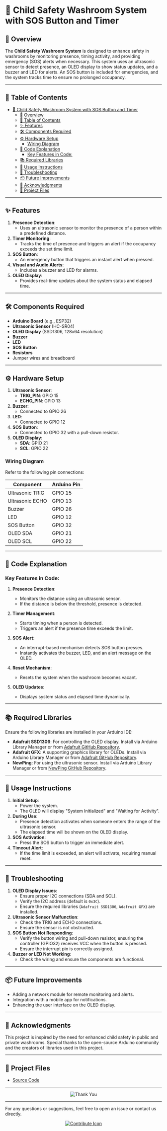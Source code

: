 # 🚸 Child Safety Washroom System with SOS Button and Timer

## 📖 Overview

The **Child Safety Washroom System** is designed to enhance safety in washrooms by monitoring presence, timing activity, and providing emergency (SOS) alerts when necessary. This system uses an ultrasonic sensor to detect presence, an OLED display to show status updates, and a buzzer and LED for alerts. An SOS button is included for emergencies, and the system tracks time to ensure no prolonged occupancy.

---

## 📝 Table of Contents

- [🚸 Child Safety Washroom System with SOS Button and Timer](#-child-safety-washroom-system-with-sos-button-and-timer)
  - [📖 Overview](#-overview)
  - [📝 Table of Contents](#-table-of-contents)
  - [✨ Features](#-features)
  - [🛠️ Components Required](#️-components-required)
  - [⚙️ Hardware Setup](#️-hardware-setup)
    - [Wiring Diagram](#wiring-diagram)
  - [📜 Code Explanation](#-code-explanation)
    - [Key Features in Code:](#key-features-in-code)
  - [📚 Required Libraries](#-required-libraries)
  - [🚀 Usage Instructions](#-usage-instructions)
  - [🔧 Troubleshooting](#-troubleshooting)
  - [📦 Future Improvements](#-future-improvements)
  - [🙌 Acknowledgments](#-acknowledgments)
  - [📁 Project Files](#-project-files)

---

## ✨ Features

1. **Presence Detection**:
   - Uses an ultrasonic sensor to monitor the presence of a person within a predefined distance.
2. **Timer Monitoring**:
   - Tracks the time of presence and triggers an alert if the occupancy exceeds the set time limit.
3. **SOS Button**:
   - An emergency button that triggers an instant alert when pressed.
4. **Visual and Audio Alerts**:
   - Includes a buzzer and LED for alarms.
5. **OLED Display**:
   - Provides real-time updates about the system status and elapsed time.

---

## 🛠️ Components Required

- **Arduino Board** (e.g., ESP32)
- **Ultrasonic Sensor** (HC-SR04)
- **OLED Display** (SSD1306, 128x64 resolution)
- **Buzzer**
- **LED**
- **SOS Button**
- **Resistors**
- Jumper wires and breadboard

---

## ⚙️ Hardware Setup

1. **Ultrasonic Sensor**:
   - **TRIG_PIN**: GPIO 15
   - **ECHO_PIN**: GPIO 13
2. **Buzzer**:
   - Connected to GPIO 26
3. **LED**:
   - Connected to GPIO 12
4. **SOS Button**:
   - Connected to GPIO 32 with a pull-down resistor.
5. **OLED Display**:
   - **SDA**: GPIO 21
   - **SCL**: GPIO 22

### Wiring Diagram
Refer to the following pin connections:

| Component         | Arduino Pin |
|-------------------|-------------|
| Ultrasonic TRIG   | GPIO 15     |
| Ultrasonic ECHO   | GPIO 13     |
| Buzzer            | GPIO 26     |
| LED               | GPIO 12     |
| SOS Button        | GPIO 32     |
| OLED SDA          | GPIO 21     |
| OLED SCL          | GPIO 22     |

---

## 📜 Code Explanation

### Key Features in Code:

1. **Presence Detection**:
   - Monitors the distance using an ultrasonic sensor.
   - If the distance is below the threshold, presence is detected.

2. **Timer Management**:
   - Starts timing when a person is detected.
   - Triggers an alert if the presence time exceeds the limit.

3. **SOS Alert**:
   - An interrupt-based mechanism detects SOS button presses.
   - Instantly activates the buzzer, LED, and an alert message on the OLED.

4. **Reset Mechanism**:
   - Resets the system when the washroom becomes vacant.

5. **OLED Updates**:
   - Displays system status and elapsed time dynamically.

---

## 📚 Required Libraries

Ensure the following libraries are installed in your Arduino IDE:

- **Adafruit SSD1306**: For controlling the OLED display. Install via Arduino Library Manager or from [Adafruit GitHub Repository](https://github.com/adafruit/Adafruit_SSD1306).
- **Adafruit GFX**: A supporting graphics library for OLEDs. Install via Arduino Library Manager or from [Adafruit GitHub Repository](https://github.com/adafruit/Adafruit-GFX-Library).
- **NewPing**: For using the ultrasonic sensor. Install via Arduino Library Manager or from [NewPing GitHub Repository](https://bitbucket.org/teckel12/arduino-new-ping/wiki/Home).

---

## 🚀 Usage Instructions

1. **Initial Setup**:
   - Power the system.
   - The OLED will display "System Initialized" and "Waiting for Activity".
2. **During Use**:
   - Presence detection activates when someone enters the range of the ultrasonic sensor.
   - The elapsed time will be shown on the OLED display.
3. **SOS Activation**:
   - Press the SOS button to trigger an immediate alert.
4. **Timeout Alert**:
   - If the time limit is exceeded, an alert will activate, requiring manual reset.

---

## 🔧 Troubleshooting

1. **OLED Display Issues**:
   - Ensure proper I2C connections (SDA and SCL).
   - Verify the I2C address (default is `0x3C`).
   - Ensure the required libraries (`Adafruit SSD1306`, `Adafruit GFX`) are installed.
2. **Ultrasonic Sensor Malfunction**:
   - Check the TRIG and ECHO connections.
   - Ensure the sensor is not obstructed.
3. **SOS Button Not Responding**:
   - Verify the button wiring and pull-down resistor, ensuring the controller (GPIO32) receives VCC when the button is pressed.
   - Ensure the interrupt pin is correctly assigned.
4. **Buzzer or LED Not Working**:
   - Check the wiring and ensure the components are functional.

---

## 📦 Future Improvements

- Adding a network module for remote monitoring and alerts.
- Integration with a mobile app for notifications.
- Enhancing the user interface on the OLED display.

---

## 🙌 Acknowledgments

This project is inspired by the need for enhanced child safety in public and private washrooms. Special thanks to the open-source Arduino community and the creators of libraries used in this project.

---

## 📁 Project Files

- [Source Code](./Code/Code.ino)

---

<p align="center">
    <img src="https://64.media.tumblr.com/tumblr_lp0f2fIhnF1qa2ip8o1_1280.gif" alt="Thank You">
</p>

---

For any questions or suggestions, feel free to open an issue or contact us directly.

<p align="center">
    <a href="https://github.com/dibyasn"><img src="https://img.icons8.com/color/48/000000/github.png" alt="Contribute Icon"></a>
</p>